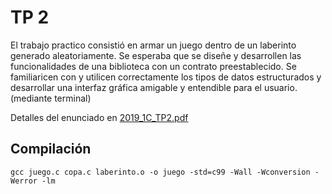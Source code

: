 # TP 2

El trabajo practico consistió en armar un juego dentro de un laberinto generado aleatoriamente. 
Se esperaba que se diseñe y desarrollen las funcionalidades de una biblioteca con un contrato
preestablecido. Se familiaricen con y utilicen correctamente los tipos de datos estructurados y
 desarrollar una interfaz gráfica amigable y entendible para el usuario. (mediante terminal)


Detalles del enunciado en [2019_1C_TP2.pdf](https://github.com/brunograssano/Algoritmos-1-fiuba/blob/master/TP2/2019_1C_TP2.pdf)

## Compilación
```
gcc juego.c copa.c laberinto.o -o juego -std=c99 -Wall -Wconversion -Werror -lm
```